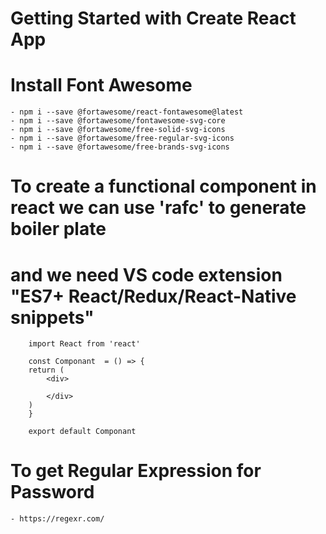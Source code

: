 # Getting Started with Create React App

# Install Font Awesome

    - npm i --save @fortawesome/react-fontawesome@latest
    - npm i --save @fortawesome/fontawesome-svg-core
    - npm i --save @fortawesome/free-solid-svg-icons
    - npm i --save @fortawesome/free-regular-svg-icons
    - npm i --save @fortawesome/free-brands-svg-icons

# To create a functional component in react we can use 'rafc' to generate boiler plate
 #   and we need VS code extension "ES7+ React/Redux/React-Native snippets"

        import React from 'react'

        const Componant  = () => {
        return (
            <div>

            </div>
        )
        }

        export default Componant
 # To get Regular Expression for Password
    - https://regexr.com/